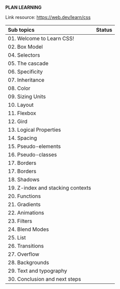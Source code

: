**PLAN LEARNING**

Link resource: https://web.dev/learn/css

| Sub topics                        | Status |
| :-------------------------------- | :----: |
| 01. Welcome to Learn CSS!         |        |
| 02. Box Model                     |        |
| 04. Selectors                     |        |
| 05. The cascade                   |        |
| 06. Specificity                   |        |
| 07. Inheritance                   |        |
| 08. Color                         |        |
| 09. Sizing Units                  |        |
| 10. Layout                        |        |
| 11. Flexbox                       |        |
| 12. Gird                          |        |
| 13. Logical Properties            |        |
| 14. Spacing                       |        |
| 15. Pseudo-elements               |        |
| 16. Pseudo-classes                |        |
| 17. Borders                       |        |
| 17. Borders                       |        |
| 18. Shadows                       |        |
| 19. Z-index and stacking contexts |        |
| 20. Functions                     |        |
| 21. Gradients                     |        |
| 22. Animations                    |        |
| 23. Filters                       |        |
| 24. Blend Modes                   |        |
| 25. List                          |        |
| 26. Transitions                   |        |
| 27. Overflow                      |        |
| 28. Backgrounds                   |        |
| 29. Text and typography           |        |
| 30. Conclusion and next steps     |        |
